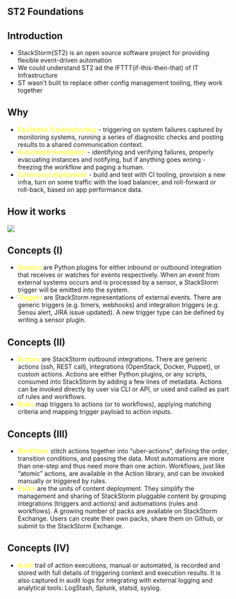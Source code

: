 #

## ST2 Foundations

## Introduction

* StackStorm(ST2) is an open source software project for providing flexible event-driven automation
* We could understand ST2 ad the IFTTT(if-this-then-that) of IT Infrastructure
* ST wasn't built to replace other config management tooling, they work together

## Why

* <span style="color:yellow">Facilitated Troubleshooting</span> - triggering on system failures captured by  monitoring systems, running a series of diagnostic checks and posting results to a shared communication context.
* <span style="color:yellow">Automated remediation</span> - identifying and verifying failures, properly evacuating instances and notifying, but if anything goes wrong - freezing the workflow and paging a human.
* <span style="color:yellow">Continuous deployment</span> - build and test with CI tooling, provision a new infra, turn on some traffic with the load balancer, and roll-forward or roll-back, based on app performance data.


## How it works

![](https://docs.stackstorm.com/_images/architecture_diagram.jpg)

##  Concepts (I)

* <span style="color:yellow">Sensors</span> are Python plugins for either inbound or outbound integration that receives or watches for events respectively. When an event from external systems occurs and is processed by a sensor, a StackStorm trigger will be emitted into the system.
* <span style="color:yellow">Triggers</span> are StackStorm representations of external events. There are generic triggers (e.g. timers, webhooks) and integration triggers (e.g. Sensu alert, JIRA issue updated). A new trigger type can be defined by writing a sensor plugin.

##  Concepts (II)

* <span style="color:yellow">Actions</span> are StackStorm outbound integrations. There are generic actions (ssh, REST call), integrations (OpenStack, Docker, Puppet), or custom actions. Actions are either Python plugins, or any scripts, consumed into StackStorm by adding a few lines of metadata. Actions can be invoked directly by user via CLI or API, or used and called as part of rules and workflows.
* <span style="color:yellow">Rules</span> map triggers to actions (or to workflows), applying matching criteria and mapping trigger payload to action inputs.

##  Concepts (III)

* <span style="color:yellow">Workflows</span> stitch actions together into “uber-actions”, defining the order, transition conditions, and passing the data. Most automations are more than one-step and thus need more than one action. Workflows, just like “atomic” actions, are available in the Action library, and can be invoked manually or triggered by rules.
* <span style="color:yellow">Packs</span> are the units of content deployment. They simplify the management and sharing of StackStorm pluggable content by grouping integrations (triggers and actions) and automations (rules and workflows). A growing number of packs are available on StackStorm Exchange. Users can create their own packs, share them on Github, or submit to the StackStorm Exchange.

##  Concepts (IV)

* <span style="color:yellow">Audit</span> trail of action executions, manual or automated, is recorded and stored with full details of triggering context and execution results. It is also captured in audit logs for integrating with external logging and analytical tools: LogStash, Splunk, statsd, syslog.